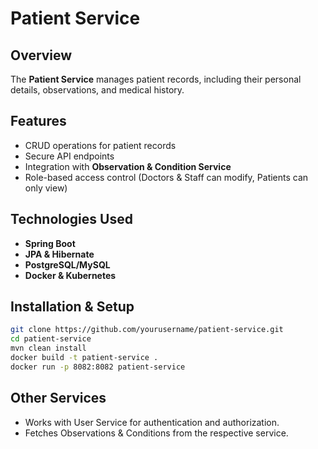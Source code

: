 # Patient Service

## Overview
The **Patient Service** manages patient records, including their personal details, observations, and medical history.

## Features
- CRUD operations for patient records
- Secure API endpoints
- Integration with **Observation & Condition Service**
- Role-based access control (Doctors & Staff can modify, Patients can only view)

## Technologies Used
- **Spring Boot**
- **JPA & Hibernate**
- **PostgreSQL/MySQL**
- **Docker & Kubernetes**

## Installation & Setup
```sh
git clone https://github.com/yourusername/patient-service.git
cd patient-service
mvn clean install
docker build -t patient-service .
docker run -p 8082:8082 patient-service
```

## Other Services
- Works with User Service for authentication and authorization.
- Fetches Observations & Conditions from the respective service.
